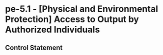 # pe-5.1 - \[Physical and Environmental Protection\] Access to Output by Authorized Individuals

## Control Statement
